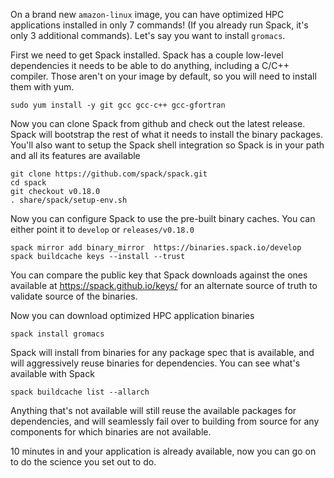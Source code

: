 On a brand new `amazon-linux` image, you can have optimized HPC applications installed in only 7 commands! (If you already run Spack, it's only 3 additional commands). Let's say you want to install `gromacs`.

First we need to get Spack installed. Spack has a couple low-level dependencies it needs to be able to do anything, including a C/C++ compiler. Those aren't on your image by default, so you will need to install them with yum.
```
sudo yum install -y git gcc gcc-c++ gcc-gfortran
```

Now you can clone Spack from github and check out the latest release. Spack will bootstrap the rest of what it needs to install the binary packages. You'll also want to setup the Spack shell integration so Spack is in your path and all its features are available
```
git clone https://github.com/spack/spack.git
cd spack
git checkout v0.18.0
. share/spack/setup-env.sh
```

Now you can configure Spack to use the pre-built binary caches. You can either point it to `develop` or `releases/v0.18.0`
```
spack mirror add binary_mirror  https://binaries.spack.io/develop
spack buildcache keys --install --trust
```

You can compare the public key that Spack downloads against the ones available at https://spack.github.io/keys/ for an alternate source of truth to validate source of the binaries.

Now you can download optimized HPC application binaries
```
spack install gromacs
```

Spack will install from binaries for any package spec that is available, and will aggressively reuse binaries for dependencies. You can see what's available with Spack

```
spack buildcache list --allarch
```

Anything that's not available will still reuse the available packages for dependencies, and will seamlessly fail over to building from source for any components for which binaries are not available.

10 minutes in and your application is already available, now you can go on to do the science you set out to do.
